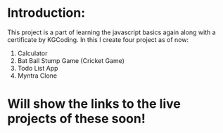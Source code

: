 # Introduction: 
This project is a part of learning the javascript basics again along with a certificate by KGCoding. In this I create four project as of now: 
1. Calculator
2. Bat Ball Stump Game (Cricket Game)
3. Todo List App
4. Myntra Clone

# Will show the links to the live projects of these soon!
